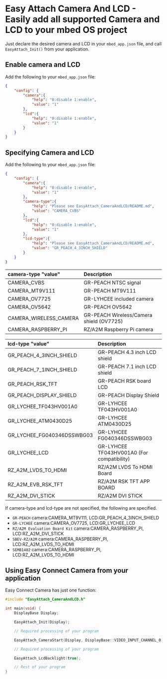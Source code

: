 # Easy Attach Camera And LCD - Easily add all supported Camera and LCD to your mbed OS project

Just declare the desired camera and LCD in your `mbed_app.json` file, and call `EasyAttach_Init()` from your application.

## Enable camera and LCD

Add the following to your ``mbed_app.json`` file:

```json
{
    "config": {
        "camera":{
            "help": "0:disable 1:enable",
            "value": "1"
        },
        "lcd":{
            "help": "0:disable 1:enable",
            "value": "1"
        }
    }
}
```

## Specifying Camera and LCD

Add the following to your ``mbed_app.json`` file:

```json
{
    "config": {
        "camera":{
            "help": "0:disable 1:enable",
            "value": "1"
        },
        "camera-type":{
            "help": "Please see EasyAttach_CameraAndLCD/README.md",
            "value": "CAMERA_CVBS"
        },
        "lcd":{
            "help": "0:disable 1:enable",
            "value": "1"
        },
        "lcd-type":{
            "help": "Please see EasyAttach_CameraAndLCD/README.md",
            "value": "GR_PEACH_4_3INCH_SHIELD"
        }
    }
}
```

| camera-type "value"        | Description                        |
|:---------------------------|:-----------------------------------|
| CAMERA_CVBS                | GR-PEACH NTSC signal               |
| CAMERA_MT9V111             | GR-PEACH MT9V111                   |
| CAMERA_OV7725              | GR-LYHCEE included camera          |
| CAMERA_OV5642              | GR-PEACH OV5642                    |
| CAMERA_WIRELESS_CAMERA     | GR-PEACH Wireless/Camera shield (OV7725) |
| CAMERA_RASPBERRY_PI        | RZ/A2M Raspberry Pi camera         |

| lcd-type "value"           | Description                        |
|:---------------------------|:-----------------------------------|
| GR_PEACH_4_3INCH_SHIELD    | GR-PEACH 4.3 inch LCD shield       |
| GR_PEACH_7_1INCH_SHIELD    | GR-PEACH 7.1 inch LCD shield       |
| GR_PEACH_RSK_TFT           | GR-PEACH RSK board LCD             |
| GR_PEACH_DISPLAY_SHIELD    | GR-PEACH Display Shield            |
| GR_LYCHEE_TF043HV001A0     | GR-LYHCEE TF043HV001A0             |
| GR_LYCHEE_ATM0430D25       | GR-LYHCEE ATM0430D25               |
| GR_LYCHEE_FG040346DSSWBG03 | GR-LYHCEE FG040346DSSWBG03         |
| GR_LYCHEE_LCD              | GR-LYHCEE TF043HV001A0 (For compatibility) |
| RZ_A2M_LVDS_TO_HDMI        | RZ/A2M LVDS To HDMI Board          |
| RZ_A2M_EVB_RSK_TFT         | RZ/A2M RSK TFT APP BOARD           |
| RZ_A2M_DVI_STICK           | RZ/A2M DVI STICK                   |

If camera-type and lcd-type are not specified, the following are specified.
* ``GR-PEACH``    camera:CAMERA_MT9V111, LCD:GR_PEACH_4_3INCH_SHIELD  
* ``GR-LYCHEE``   camera:CAMERA_OV7725,  LCD:GR_LYCHEE_LCD  
* ``RZ/A2M Evaluation Board Kit`` camera:CAMERA_RASPBERRY_PI, LCD:RZ_A2M_DVI_STICK
* ``SBEV-RZ/A2M`` camera:CAMERA_RASPBERRY_PI, LCD:RZ_A2M_LVDS_TO_HDMI
* ``SEMB1402``    camera:CAMERA_RASPBERRY_PI, LCD:RZ_A2M_LVDS_TO_HDMI


## Using Easy Connect Camera from your application

Easy Connect Camera has just one function:

```cpp
#include "EasyAttach_CameraAndLCD.h"

int main(void) {
    DisplayBase Display;

    EasyAttach_Init(Display);

    // Required processing of your program

    EasyAttach_CameraStart(Display, DisplayBase::VIDEO_INPUT_CHANNEL_0);

    // Required processing of your program

    EasyAttach_LcdBacklight(true);

    // Rest of your program
}
```
